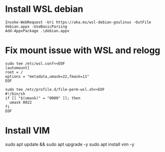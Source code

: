 # Install WSL debian
```
Invoke-WebRequest -Uri https://aka.ms/wsl-debian-gnulinux -OutFile debian.appx -UseBasicParsing
Add-AppxPackage .\debian.appx
```

# Fix mount issue with WSL and relogg
```
sudo tee /etc/wsl.conf<<EOF
[automount]
root = /
options = "metadata,umask=22,fmask=11"
EOF
```
```
sudo tee /etc/profile.d/file-perm-wsl.sh<<EOF
#!/bin/sh
if [[ "$(umask)" = "0000" ]]; then
  umask 0022
fi
EOF
```

# Install VIM
sudo apt update && sudo apt upgrade -y
sudo apt install vim -y
